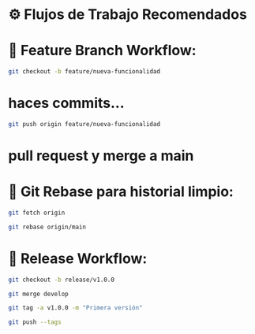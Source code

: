 # ⚙️ Flujos de Trabajo Recomendados

# 🚀 Feature Branch Workflow:
```bash
git checkout -b feature/nueva-funcionalidad
```
# haces commits...
```bash
git push origin feature/nueva-funcionalidad
```
# pull request y merge a main

# 🧹 Git Rebase para historial limpio:
```bash
git fetch origin
```
```bash
git rebase origin/main
```
# 🎯 Release Workflow:
```bash
git checkout -b release/v1.0.0
```
```bash
git merge develop
```
```bash
git tag -a v1.0.0 -m "Primera versión"
```
```bash
git push --tags
```
